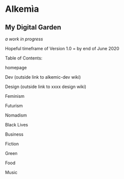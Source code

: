 # Alkemìa

## My Digital Garden
_a work in progress_

Hopeful timeframe of Version 1.0 = by end of June 2020

Table of Contents:

homepage

Dev (outside link to alkemic-dev wiki)

Design (outside link to xxxx design wiki)

Feminism

Futurism

Nomadism

Black Lives

Business

Fiction

Green

Food

Music
